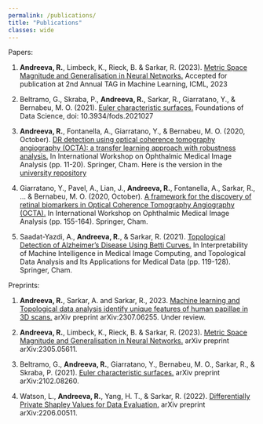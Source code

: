 ```yaml
---
permalink: /publications/
title: "Publications"
classes: wide
---
```


Papers:

1. **Andreeva, R.**, Limbeck, K., Rieck, B. & Sarkar, R. (2023). [Metric Space Magnitude and Generalisation in Neural Networks.](https://arxiv.org/abs/2305.05611) Accepted for publication at 2nd Annual TAG in Machine Learning, ICML, 2023

2. Beltramo, G., Skraba, P., **Andreeva, R.**, Sarkar, R., Giarratano, Y., & Bernabeu, M. O. (2021). [Euler characteristic surfaces.](https://www.aimsciences.org/article/doi/10.3934/fods.2021027) Foundations of Data Science, doi: 10.3934/fods.2021027

3. **Andreeva, R.**, Fontanella, A., Giarratano, Y., & Bernabeu, M. O. (2020, October). [DR detection using optical coherence tomography angiography (OCTA): a transfer learning approach with robustness analysis.](https://www.research.ed.ac.uk/en/publications/dr-detection-using-optical-coherence-tomography-angiography-octa-) In International Workshop on Ophthalmic Medical Image Analysis (pp. 11-20). Springer, Cham. Here is the version in the [university repository](https://www.pure.ed.ac.uk/ws/portalfiles/portal/217540503/DR_Detection_Using_Optical_Coherence_Tomography_Angiography.pdf)

4. Giarratano, Y., Pavel, A., Lian, J., **Andreeva, R.**, Fontanella, A., Sarkar, R., ... & Bernabeu, M. O. (2020, October). [A framework for the discovery of retinal biomarkers in Optical Coherence Tomography Angiography (OCTA).](https://www.research.ed.ac.uk/en/publications/a-framework-for-the-discovery-of-retinal-biomarkers-in-optical-co) In International Workshop on Ophthalmic Medical Image Analysis (pp. 155-164). Springer, Cham.

5. Saadat-Yazdi, A., **Andreeva, R.**, & Sarkar, R. (2021). [Topological Detection of Alzheimer’s Disease Using Betti Curves.](https://www.research.ed.ac.uk/en/publications/topological-detection-of-alzheimers-disease-using-betti-curves) In Interpretability of Machine Intelligence in Medical Image Computing, and Topological Data Analysis and Its Applications for Medical Data (pp. 119-128). Springer, Cham.


Preprints:

1. **Andreeva, R.**, Sarkar, A. and Sarkar, R., 2023. [Machine learning and Topological data analysis identify unique features of human papillae in 3D scans.](https://arxiv.org/abs/2307.06255) arXiv preprint arXiv:2307.06255. Under review.

2. **Andreeva, R.**, Limbeck, K., Rieck, B. & Sarkar, R. (2023). [Metric Space Magnitude and Generalisation in Neural Networks.](https://arxiv.org/abs/2305.05611) arXiv preprint arXiv:2305.05611.

3. Beltramo, G., **Andreeva, R.**, Giarratano, Y., Bernabeu, M. O., Sarkar, R., & Skraba, P. (2021). [Euler characteristic surfaces.](https://arxiv.org/abs/2102.08260) arXiv preprint arXiv:2102.08260.

4. Watson, L., **Andreeva, R.**, Yang, H. T., & Sarkar, R. (2022). [Differentially Private Shapley Values for Data Evaluation.](https://arxiv.org/abs/2206.00511#:~:text=The%20Shapley%20value%20has%20been,and%20involve%20the%20entire%20dataset.) arXiv preprint arXiv:2206.00511.
